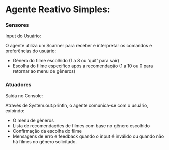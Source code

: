 # Agente Reativo Simples:

### Sensores

Input do Usuário:

O agente utiliza um Scanner para receber e interpretar os comandos e preferências do usuário:
- Gênero do filme escolhido (1 a 8 ou 'quit' para sair)
- Escolha do filme específico após a recomendação (1 a 10 ou 0 para retornar ao menu de gêneros)

### Atuadores

Saída no Console: 

Através de System.out.println, o agente comunica-se com o usuário, exibindo:

- O menu de gêneros
- Lista de recomendações de filmes com base no gênero escolhido
- Confirmação da escolha do filme
- Mensagens de erro e feedback quando o input é inválido ou quando não há filmes no gênero solicitado.